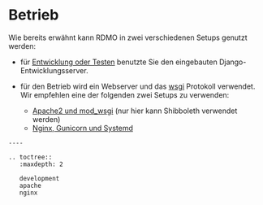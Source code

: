 # Betrieb

Wie bereits erwähnt kann RDMO in zwei verschiedenen Setups genutzt werden:

* für [Entwicklung oder Testen](development.html) benutzte Sie den eingebauten Django-Entwicklungsserver.

* für den Betrieb wird ein Webserver und das [wsgi](https://docs.djangoproject.com/en/1.10/howto/deployment/wsgi/) Protokoll verwendet. Wir empfehlen eine der folgenden zwei Setups zu verwenden:
    * [Apache2 und mod_wsgi](apache.html) (nur hier kann Shibboleth verwendet werden)
    * [Nginx, Gunicorn und Systemd](nginx.html)

```eval_rst
----

.. toctree::
   :maxdepth: 2

   development
   apache
   nginx
```
